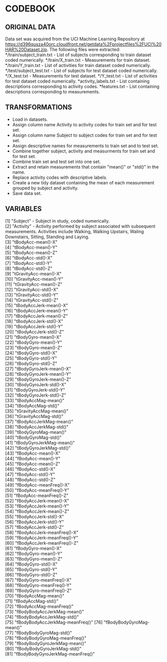 CODEBOOK
============================

## ORIGINAL DATA
Data set was acquired from the UCI Machine Learning Repository  at https://d396qusza40orc.cloudfront.net/getdata%2Fprojectfiles%2FUCI%20HAR%20Dataset.zip.
The following files were extracted:
*/train/subject_train.txt - List of subjects corresponding to train dataset coded numerically.
*/train/X_train.txt - Measurements for train dataset.
*/train/Y_train.txt - List of activities for train dataset coded numerically.
*/test/subject_test.txt - List of subjects for test dataset coded numerically.
*/X_test.txt - Measurements for test dataset.
*/Y_test.txt - List of activities for test dataset coded numerically.
*activity_labels.txt - List containing descriptions corresponding to activity codes.
*features.txt - List containing descriptions corresponding to measurements.

## TRANSFORMATIONS
* Load in datasets.
* Assign column name Activity to activity codes for train set and for test set.
* Assign column name Subject to subject codes for train set and for test set.
* Assign descriptive names for measurements to train set and to test set.
* Combine together subject, activity and measurments for train set and for test set.
* Combine train set and test set into one set.
* Extract and retain measurements that contain "mean()" or "std()" in the name.
* Replace activity codes with descriptive labels.
* Create a new tidy dataset containing the mean of each measurement grouped by subject and activity.  
* Save data set.

## VARIABLES
[1] "Subject" - Subject in study, coded numerically.                        
[2] "Activity" - Activity performed by subject associated with subsequent measurements.  Activities include Walking, Walking Upstairs, Waling Downstairs, Sitting, Standing and Laying.                         
[3] "tBodyAcc-mean()-X"              
[4] "tBodyAcc-mean()-Y"              
[5] "tBodyAcc-mean()-Z"              
[6] "tBodyAcc-std()-X"               
[7] "tBodyAcc-std()-Y"               
[8] "tBodyAcc-std()-Z"               
[9] "tGravityAcc-mean()-X"           
[10] "tGravityAcc-mean()-Y"           
[11] "tGravityAcc-mean()-Z"           
[12] "tGravityAcc-std()-X"            
[13] "tGravityAcc-std()-Y"            
[14] "tGravityAcc-std()-Z"            
[15] "tBodyAccJerk-mean()-X"          
[16] "tBodyAccJerk-mean()-Y"          
[17] "tBodyAccJerk-mean()-Z"          
[18] "tBodyAccJerk-std()-X"           
[19] "tBodyAccJerk-std()-Y"           
[20] "tBodyAccJerk-std()-Z"           
[21] "tBodyGyro-mean()-X"             
[22] "tBodyGyro-mean()-Y"             
[23] "tBodyGyro-mean()-Z"             
[24] "tBodyGyro-std()-X"              
[25] "tBodyGyro-std()-Y"              
[26] "tBodyGyro-std()-Z"              
[27] "tBodyGyroJerk-mean()-X"         
[28] "tBodyGyroJerk-mean()-Y"         
[29] "tBodyGyroJerk-mean()-Z"         
[30] "tBodyGyroJerk-std()-X"          
[31] "tBodyGyroJerk-std()-Y"          
[32] "tBodyGyroJerk-std()-Z"          
[33] "tBodyAccMag-mean()"             
[34] "tBodyAccMag-std()"              
[35] "tGravityAccMag-mean()"          
[36] "tGravityAccMag-std()"           
[37] "tBodyAccJerkMag-mean()"         
[38] "tBodyAccJerkMag-std()"          
[39] "tBodyGyroMag-mean()"            
[40] "tBodyGyroMag-std()"             
[41] "tBodyGyroJerkMag-mean()"        
[42] "tBodyGyroJerkMag-std()"         
[43] "fBodyAcc-mean()-X"              
[44] "fBodyAcc-mean()-Y"              
[45] "fBodyAcc-mean()-Z"              
[46] "fBodyAcc-std()-X"               
[47] "fBodyAcc-std()-Y"               
[48] "fBodyAcc-std()-Z"               
[49] "fBodyAcc-meanFreq()-X"          
[50] "fBodyAcc-meanFreq()-Y"          
[51] "fBodyAcc-meanFreq()-Z"          
[52] "fBodyAccJerk-mean()-X"          
[53] "fBodyAccJerk-mean()-Y"          
[54] "fBodyAccJerk-mean()-Z"          
[55] "fBodyAccJerk-std()-X"           
[56] "fBodyAccJerk-std()-Y"           
[57] "fBodyAccJerk-std()-Z"           
[58] "fBodyAccJerk-meanFreq()-X"      
[59] "fBodyAccJerk-meanFreq()-Y"      
[60] "fBodyAccJerk-meanFreq()-Z"      
[61] "fBodyGyro-mean()-X"             
[62] "fBodyGyro-mean()-Y"             
[63] "fBodyGyro-mean()-Z"             
[64] "fBodyGyro-std()-X"              
[65] "fBodyGyro-std()-Y"              
[66] "fBodyGyro-std()-Z"              
[67] "fBodyGyro-meanFreq()-X"         
[68] "fBodyGyro-meanFreq()-Y"         
[69] "fBodyGyro-meanFreq()-Z"         
[70] "fBodyAccMag-mean()"             
[71] "fBodyAccMag-std()"              
[72] "fBodyAccMag-meanFreq()"         
[73] "fBodyBodyAccJerkMag-mean()"     
[74] "fBodyBodyAccJerkMag-std()"      
[75] "fBodyBodyAccJerkMag-meanFreq()" 
[76] "fBodyBodyGyroMag-mean()"        
[77] "fBodyBodyGyroMag-std()"         
[78] "fBodyBodyGyroMag-meanFreq()"    
[79] "fBodyBodyGyroJerkMag-mean()"    
[80] "fBodyBodyGyroJerkMag-std()"     
[81] "fBodyBodyGyroJerkMag-meanFreq()"
